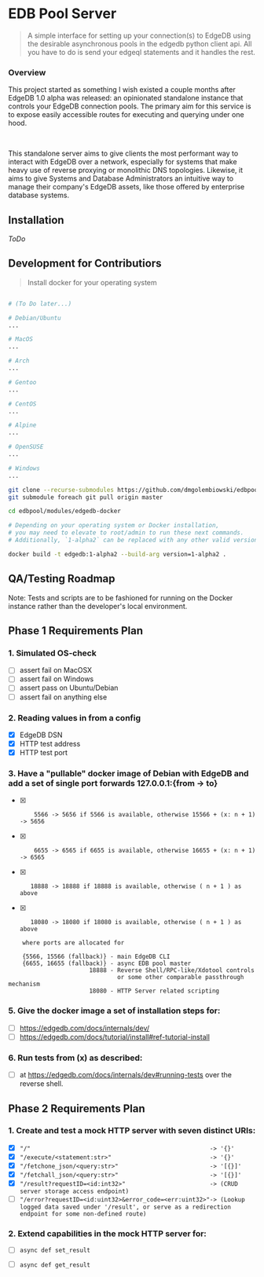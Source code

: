 # EDB Pool Server

> A simple interface for setting up your connection(s) to EdgeDB using the desirable asynchronous pools in the edgedb python client api. All you have to do is send your edgeql statements and it handles the rest. 

### Overview

This project started as something I wish existed a couple months after EdgeDB 1.0 alpha was released: an opinionated standalone instance that controls your EdgeDB connection pools. The primary aim for this service is to expose easily accessible routes for executing and querying under one hood. 

<br />

This standalone server aims to give clients the most performant way to interact with EdgeDB over a network, especially for systems that make heavy use of
reverse proxying or monolithic DNS topologies. Likewise, it aims to give Systems and Database Administrators an intuitive way to manage their company's EdgeDB assets, like those offered by enterprise database systems. 

## Installation
*ToDo*

## Development for Contributiors

> Install docker for your operating system

```bash

# (To Do later...)

# Debian/Ubuntu
...

# MacOS
...

# Arch
...

# Gentoo
...

# CentOS
...

# Alpine
...

# OpenSUSE
...

# Windows
...

```

```bash
git clone --recurse-submodules https://github.com/dmgolembiowski/edbpool.git
git submodule foreach git pull origin master
```

```bash
cd edbpool/modules/edgedb-docker
```

```bash
# Depending on your operating system or Docker installation,
# you may need to elevate to root/admin to run these next commands.
# Additionally, `1-alpha2` can be replaced with any other valid version.

docker build -t edgedb:1-alpha2 --build-arg version=1-alpha2 .
```

## QA/Testing Roadmap
Note: Tests and scripts are to be fashioned for running on the Docker instance rather than the developer's local environment.

## Phase 1 Requirements Plan

### 1. Simulated OS-check

- [ ] assert fail on MacOSX
- [ ] assert fail on Windows
- [ ] assert pass on Ubuntu/Debian
- [ ] assert fail on anything else

### 2. Reading values in from a config
- [X] EdgeDB DSN
- [X] HTTP test address
- [X] HTTP test port

### 3. Have a "pullable" docker image of Debian with EdgeDB and add a set of single port forwards 127.0.0.1:{from -> to} 
- [X]         5566 -> 5656 if 5566 is available, otherwise 15566 + (x: n + 1) -> 5656
- [X]         6655 -> 6565 if 6655 is available, otherwise 16655 + (x: n + 1) -> 6565
- [X]        18888 -> 18888 if 18888 is available, otherwise ( n + 1 ) as above
- [X]        18080 -> 18080 if 18080 is available, otherwise ( n + 1 ) as above
```
    where ports are allocated for

    {5566, 15566 (fallback)} - main EdgeDB CLI
    {6655, 16655 (fallback)} - async EDB pool master
                       18888 - Reverse Shell/RPC-like/Xdotool controls
                               or some other comparable passthrough mechanism
                       18080 - HTTP Server related scripting
```

### 5. Give the docker image a set of installation steps for:
- [ ] https://edgedb.com/docs/internals/dev/
- [ ] https://edgedb.com/docs/tutorial/install#ref-tutorial-install

### 6. Run tests from (x) as described:
- [ ] at https://edgedb.com/docs/internals/dev#running-tests over the reverse shell.

## Phase 2 Requirements Plan

### 1. Create and test a mock HTTP server with seven distinct URIs:
- [X] `"/"                                                   -> '{}'`
- [X] `"/execute/<statement:str>"                            -> '{}'`
- [X] `"/fetchone_json/<query:str>"                          -> '[{}]'`
- [X] `"/fetchall_json/<query:str>"                          -> '[{}]'`
- [X] `"/result?requestID=<id:int32>"                        -> (CRUD server storage access endpoint)`
- [ ] `"/error?requestID=<id:uint32>&error_code=<err:uint32>"-> (Lookup logged data saved under '/result', or serve as a redirection endpoint for some non-defined route)`

### 2. Extend capabilities in the mock HTTP server for:
- [ ] `async def set_result`
- [ ] `async def get_result`

